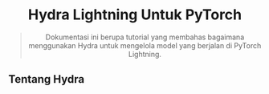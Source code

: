 <div align = "center">

# Hydra Lightning Untuk PyTorch
> Dokumentasi ini berupa tutorial yang membahas bagaimana menggunakan Hydra untuk mengelola model yang berjalan di PyTorch Lightning.
</div>

## Tentang Hydra
